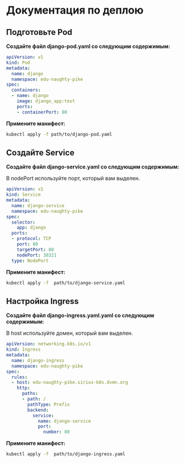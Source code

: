 # Документация по деплою


## Подготовьте Pod

**Создайте файл django-pod.yaml со следующим содержимым:**

```yaml
apiVersion: v1
kind: Pod
metadata:
  name: django
  namespace: edu-naughty-pike
spec:
  containers:
  - name: django
    image: django_app:test
    ports:
    - containerPort: 80
```

**Примените манифест:**

```sh
kubectl apply -f path/to/django-pod.yaml
```


## Создайте Service

**Создайте файл django-service.yaml со следующим содержимым:**

В nodePort используйте порт, который вам выделен.

```yaml
apiVersion: v1
kind: Service
metadata:
  name: django-service
  namespace: edu-naughty-pike
spec:
  selector:
    app: django
  ports:
  - protocol: TCP
    port: 80
    targetPort: 80
    nodePort: 30321
  type: NodePort
```

**Примените манифест:**
```sh
kubectl apply -f  path/to/django-service.yaml
```


## Настройка Ingress

**Создайте файл django-ingress.yaml.yaml со следующим содержимым:**

В host используйте домен, который вам выделен.

```yaml
apiVersion: networking.k8s.io/v1
kind: Ingress
metadata:
  name: django-ingress
  namespace: edu-naughty-pike
spec:
  rules:
  - host: edu-naughty-pike.sirius-k8s.dvmn.org
    http:
      paths:
      - path: /
        pathType: Prefix
        backend:
          service:
            name: django-service
            port:
              number: 80
```

**Примените манифест:**
```sh
kubectl apply -f  path/to/django-ingress.yaml
```